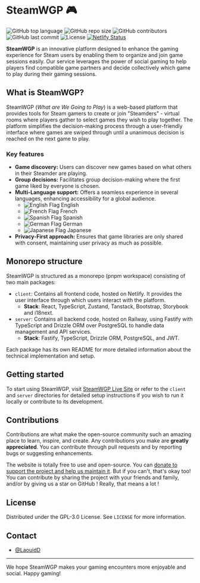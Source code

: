 # SteamWGP 🎮

![GitHub top language](https://img.shields.io/github/languages/top/dilaouid/steam-wgp)
![GitHub repo size](https://img.shields.io/github/repo-size/dilaouid/steam-wgp)
![GitHub contributors](https://img.shields.io/github/contributors/dilaouid/steam-wgp)
![GitHub last commit](https://img.shields.io/github/last-commit/dilaouid/steam-wgp)
![License](https://img.shields.io/github/license/dilaouid/steam-wgp)
[![Netlify Status](https://api.netlify.com/api/v1/badges/43aa5e3c-4b06-4882-8de6-3b197b28f2b9/deploy-status)](https://app.netlify.com/sites/fandomscraper/deploys)

**SteamWGP** is an innovative platform designed to enhance the gaming experience for Steam users by enabling them to organize and join game sessions easily. Our service leverages the power of social gaming to help players find compatible game partners and decide collectively which game to play during their gaming sessions.

## What is SteamWGP?

SteamWGP (*What are We Going to Play*) is a web-based platform that provides tools for Steam gamers to create or join "Steamders" - virtual rooms where players gather to select games they wish to play together. The platform simplifies the decision-making process through a user-friendly interface where games are swiped through until a unanimous decision is reached on the next game to play.

### Key features

- **Game discovery:** Users can discover new games based on what others in their Steamder are playing.
- **Group decisions:** Facilitates group decision-making where the first game liked by everyone is chosen.
- **Multi-Language support:** Offers a seamless experience in several languages, enhancing accessibility for a global audience.
  - ![English Flag](https://upload.wikimedia.org/wikipedia/commons/thumb/a/a4/Flag_of_the_United_Kingdom.svg/22px-Flag_of_the_United_Kingdom.svg.png) English
  - ![French Flag](https://upload.wikimedia.org/wikipedia/commons/thumb/c/c3/Flag_of_France.svg/22px-Flag_of_France.svg.png) French
  - ![Spanish Flag](https://upload.wikimedia.org/wikipedia/commons/thumb/9/9a/Flag_of_Spain.svg/22px-Flag_of_Spain.svg.png) Spanish
  - ![German Flag](https://upload.wikimedia.org/wikipedia/commons/thumb/b/ba/Flag_of_Germany.svg/22px-Flag_of_Germany.svg.png) German
  - ![Japanese Flag](https://upload.wikimedia.org/wikipedia/commons/thumb/9/9e/Flag_of_Japan.svg/22px-Flag_of_Japan.svg.png) Japanese
- **Privacy-First approach:** Ensures that game libraries are only shared with consent, maintaining user privacy as much as possible.

## Monorepo structure

SteamWGP is structured as a monorepo (pnpm workspace) consisting of two main packages:

- `client`: Contains all frontend code, hosted on Netlify. It provides the user interface through which users interact with the platform.
  - **Stack**: React, TypeScript, Zustand, Tanstack, Bootstrap, Storybook and i18next.
- `server`: Contains all backend code, hosted on Railway, using Fastify with TypeScript and Drizzle ORM over PostgreSQL to handle data management and API services.
  - **Stack**: Fastify, TypeScript, Drizzle ORM, PostgreSQL, and JWT.

Each package has its own README for more detailed information about the technical implementation and setup.

## Getting started

To start using SteamWGP, visit [SteamWGP Live Site](https://steamwgp.fr) or refer to the `client` and `server` directories for detailed setup instructions if you wish to run it locally or contribute to its development.

## Contributions

Contributions are what make the open-source community such an amazing place to learn, inspire, and create. Any contributions you make are **greatly appreciated**. You can contribute through pull requests and by reporting bugs or suggesting enhancements.

The website is totally free to use and open-source. You can [donate to support the project and help us maintain it](https://ko-fi.com/dilaouid). But if you can't, that's okay too! You can contribute by sharing the project with your friends and family, and/or by giving us a star on GitHub ! Really, that means a lot !

## License

Distributed under the GPL-3.0 License. See `LICENSE` for more information.

## Contact

- [@LaouidD](https://twitter.com/LaouidD)  

---

We hope SteamWGP makes your gaming encounters more enjoyable and social. Happy gaming!
